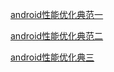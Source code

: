 [android性能优化典范一](http://www.csdn.net/article/2015-01-20/2823621-android-performance-patterns)

[android性能优化典范二](http://www.csdn.net/article/2015-04-29/2824583-android-performance-patterns-season-2)

[android性能优化典三](http://www.csdn.net/article/2015-08-12/2825447-android-performance-patterns-season-3/1)